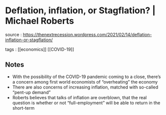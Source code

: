 # Deflation, inflation, or Stagflation? | Michael Roberts

source
: https://thenextrecession.wordpress.com/2021/02/14/deflation-inflation-or-stagflation/

tags
: [[economics]] [[COVID-19]]


## Notes

-   With the possibility of the COVID-19 pandemic coming to a close, there&rsquo;s a concern among first world economists of &ldquo;overheating&rdquo; the economy
-   There are also concerns of increasing inflation, matched with so-called &ldquo;pent-up demand&rdquo;
-   Roberts believes that talks of inflation are overblown, that the real question is whether or not &ldquo;full-employment&rdquo; will be able to return in the short-term
